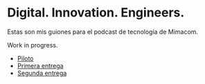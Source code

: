 # Digital. Innovation. Engineers.

Estas son mis guiones para el podcast de tecnología de Mimacom. 

Work in progress.

- [Piloto](00_Piloto_20210216/README.md)
- [Primera entrega](01_Primera_Entrega_20210301/README.md)
- [Segunda entrega](02_Segunda_Entrega_20210315/README.md)